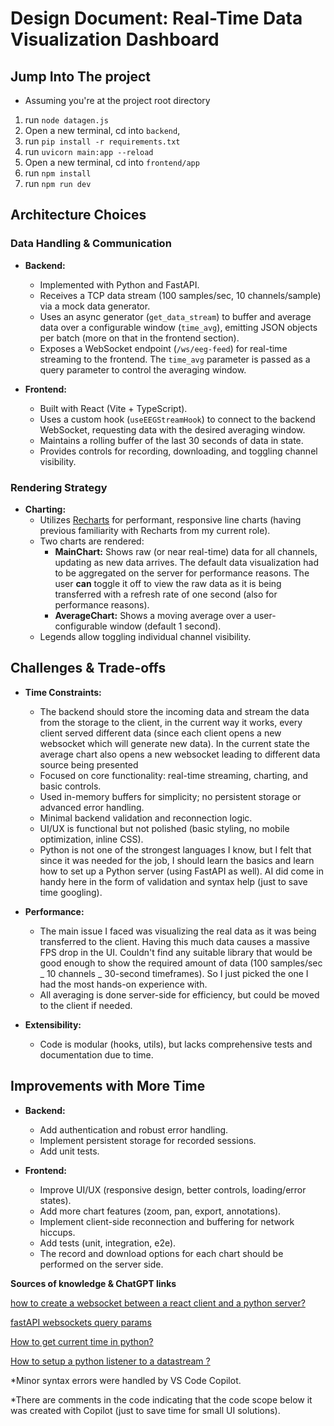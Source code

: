 # Design Document: Real-Time Data Visualization Dashboard

## Jump Into The project

- Assuming you're at the project root directory

1. run `node datagen.js`
2. Open a new terminal, cd into `backend`,
3. run `pip install -r requirements.txt` 
4. run `uvicorn main:app --reload`
5. Open a new terminal, cd into `frontend/app`
6. run `npm install`
7. run `npm run dev`

## Architecture Choices

### Data Handling & Communication

- **Backend:**

  - Implemented with Python and FastAPI.
  - Receives a TCP data stream (100 samples/sec, 10 channels/sample) via a mock data generator.
  - Uses an async generator (`get_data_stream`) to buffer and average data over a configurable window (`time_avg`), emitting JSON objects per batch (more on that in the frontend section).
  - Exposes a WebSocket endpoint (`/ws/eeg-feed`) for real-time streaming to the frontend. The `time_avg` parameter is passed as a query parameter to control the averaging window.

- **Frontend:**
  - Built with React (Vite + TypeScript).
  - Uses a custom hook (`useEEGStreamHook`) to connect to the backend WebSocket, requesting data with the desired averaging window.
  - Maintains a rolling buffer of the last 30 seconds of data in state.
  - Provides controls for recording, downloading, and toggling channel visibility.

### Rendering Strategy

- **Charting:**
  - Utilizes [Recharts](https://recharts.org/) for performant, responsive line charts (having previous familiarity with Recharts from my current role).
  - Two charts are rendered:
    - **MainChart:** Shows raw (or near real-time) data for all channels, updating as new data arrives.
      The default data visualization had to be aggregated on the server for performance reasons. The user **can** toggle it off to view the raw data as it is being transferred with a refresh rate of one second (also for performance reasons).
    - **AverageChart:** Shows a moving average over a user-configurable window (default 1 second).
  - Legends allow toggling individual channel visibility.

## Challenges & Trade-offs

- **Time Constraints:**

  - The backend should store the incoming data and stream the data from the storage to the client, in the current way it works, every client served different data (since each client opens a new websocket which will generate new data).
    In the current state the average chart also opens a new websocket leading to different data source being presented
  - Focused on core functionality: real-time streaming, charting, and basic controls.
  - Used in-memory buffers for simplicity; no persistent storage or advanced error handling.
  - Minimal backend validation and reconnection logic.
  - UI/UX is functional but not polished (basic styling, no mobile optimization, inline CSS).
  - Python is not one of the strongest languages I know, but I felt that since it was needed for the job, I should learn the basics and learn how to set up a Python server (using FastAPI as well). AI did come in handy here in the form of validation and syntax help (just to save time googling).

- **Performance:**

  - The main issue I faced was visualizing the real data as it was being transferred to the client.
    Having this much data causes a massive FPS drop in the UI.
    Couldn't find any suitable library that would be good enough to show the required amount of data (100 samples/sec _ 10 channels _ 30-second timeframes). So I just picked the one I had the most hands-on experience with.
  - All averaging is done server-side for efficiency, but could be moved to the client if needed.

- **Extensibility:**
  - Code is modular (hooks, utils), but lacks comprehensive tests and documentation due to time.

## Improvements with More Time

- **Backend:**

  - Add authentication and robust error handling.
  - Implement persistent storage for recorded sessions.
  - Add unit tests.

- **Frontend:**
  - Improve UI/UX (responsive design, better controls, loading/error states).
  - Add more chart features (zoom, pan, export, annotations).
  - Implement client-side reconnection and buffering for network hiccups.
  - Add tests (unit, integration, e2e).
  - The record and download options for each chart should be performed on the server side.

**Sources of knowledge & ChatGPT links**

[how to create a websocket between a react client and a python server?](https://chatgpt.com/share/683b7a29-bafc-8010-92e3-5b52966030f6)

[fastAPI websockets query params](https://fastapi.tiangolo.com/tutorial/query-params/)

[How to get current time in python?](https://chatgpt.com/share/683b861c-d06c-8010-9e3d-2af736cebd4a)

[How to setup a python listener to a datastream ?](https://chatgpt.com/share/683b8694-651c-8010-ac76-bd108ecdf01b)

\*Minor syntax errors were handled by VS Code Copilot.

\*There are comments in the code indicating that the code scope below it was created with Copilot (just to save time for small UI solutions).

